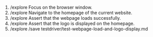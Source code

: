 1. /explore Focus on the browser window.
2. /explore Navigate to the homepage of the current website.
3. /explore Assert that the webpage loads successfully.
4. /explore Assert that the logo is displayed on the homepage.
5. /explore /save testdriver/test-webpage-load-and-logo-display.md